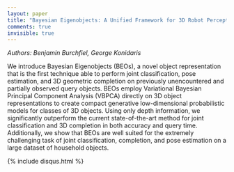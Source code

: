 ```yaml
---
layout: paper
title: "Bayesian Eigenobjects: A Unified Framework for 3D Robot Perception"
comments: true
invisible: true
---
```


<p class="text-left"><i>Authors: Benjamin Burchfiel, George Konidaris</i></p>

We introduce Bayesian Eigenobjects (BEOs), a novel object representation that is the first technique able to perform joint classification, pose estimation, and 3D geometric completion on previously unencountered and partially observed query objects. BEOs employ Variational Bayesian Principal Component Analysis (VBPCA) directly on 3D object representations to create compact generative low-dimensional probabilistic models for classes of 3D objects. Using only depth information, we significantly outperform the current state-of-the-art method for joint classification and 3D completion in both accuracy and query time. Additionally, we show that BEOs are well suited for the extremely challenging task of joint classification, completion, and pose estimation on a large dataset of household objects.

{% include disqus.html %}